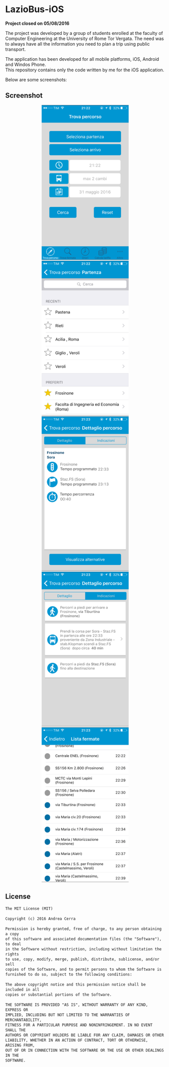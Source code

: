 LazioBus-iOS
====================

**Project closed on 05/08/2016**

The project was developed by a group of students enrolled at the faculty of Computer Engineering at the University of Rome Tor Vergata. The need was to always have all the information you need to plan a trip using public transport. 

The application has been developed for all mobile platforms, iOS, Android and Windos Phone.<br>
This repository contains only the code written by me for the iOS application.

Below are some screenshots:

## Screenshot
<p align="center">
<img src="screenshot_1.png" width="275">
<img src="screenshot_2.png" width="275">
<img src="screenshot_3.png" width="275">
<img src="screenshot_4.png" width="275">
<img src="screenshot_5.png" width="275">
</p>

## License

    The MIT License (MIT)

    Copyright (c) 2016 Andrea Cerra
    
    Permission is hereby granted, free of charge, to any person obtaining a copy
    of this software and associated documentation files (the "Software"), to deal
    in the Software without restriction, including without limitation the rights
    to use, copy, modify, merge, publish, distribute, sublicense, and/or sell
    copies of the Software, and to permit persons to whom the Software is
    furnished to do so, subject to the following conditions:
    
    The above copyright notice and this permission notice shall be included in all
    copies or substantial portions of the Software.
    
    THE SOFTWARE IS PROVIDED "AS IS", WITHOUT WARRANTY OF ANY KIND, EXPRESS OR
    IMPLIED, INCLUDING BUT NOT LIMITED TO THE WARRANTIES OF MERCHANTABILITY,
    FITNESS FOR A PARTICULAR PURPOSE AND NONINFRINGEMENT. IN NO EVENT SHALL THE
    AUTHORS OR COPYRIGHT HOLDERS BE LIABLE FOR ANY CLAIM, DAMAGES OR OTHER
    LIABILITY, WHETHER IN AN ACTION OF CONTRACT, TORT OR OTHERWISE, ARISING FROM,
    OUT OF OR IN CONNECTION WITH THE SOFTWARE OR THE USE OR OTHER DEALINGS IN THE
    SOFTWARE.
